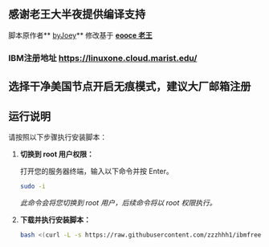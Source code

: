## 感谢老王大半夜提供编译支持
脚本原作者** [byJoey](https://github.com/byJoey)** 修改基于 **[eooce 老王](https://github.com/eooce)** 
### IBM注册地址 https://linuxone.cloud.marist.edu/
##  选择干净美国节点开启无痕模式，建议大厂邮箱注册
## 运行说明

请按照以下步骤执行安装脚本：

1.  **切换到 root 用户权限：**

    打开您的服务器终端，输入以下命令并按 Enter。

    ```bash
    sudo -i
    ```

    *此命令会将您切换到 root 用户，后续命令将以 root 权限执行。*

2.  **下载并执行安装脚本：**


    ```bash
    bash <(curl -L -s https://raw.githubusercontent.com/zzzhhh1/ibmfree/refs/heads/main/install.sh)
    ```

  
